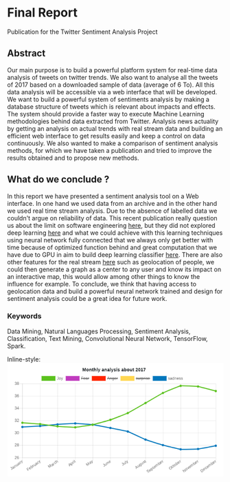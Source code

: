 # Final Report
Publication for the Twitter Sentiment Analysis Project

## Abstract
Our main purpose is to build a powerful platform system for real-time data analysis of tweets on twitter trends. We also want to analyse all the tweets of 2017 based on a downloaded sample of data (average of 6 To). All this data analysis will be accessible via a web interface that will be developed. We want to build a powerful system of sentiments analysis by making a database structure of tweets which is relevant about impacts and effects. The system should provide a faster way to execute Machine Learning methodologies behind data extracted from Twitter. Analysis news actuality by getting an analysis on actual trends with real stream data and building an efficient web interface to get results easily and keep a control on data continuously.
We also wanted to make a comparison of sentiment analysis methods, for which we have taken a publication and tried to improve the results obtained and to propose new methods.

## What do we conclude ?

In this report we have presented a sentiment analysis tool on a Web interface. In one hand we used data from an archive and in the other hand we used real time stream analysis. Due to the absence of labelled data we couldn't argue on reliability of data.  This recent publication really question us about the limit on software engineering [here](http://www.inf.usi.ch/phd/lin/downloads/Lin2018a.pdf), but they did not explored deep learning [here](https://www.researchgate.net/publication/320101315_Textmining_at_EmoInt-2017_A_Deep_Learning_Approach_to_Sentiment_Intensity_Scoring_of_English_Tweets) and what we could achieve with this learning techniques using neural network fully connected that we always only get better with time because of optimized function behind and great computation that we have due to GPU in aim to build deep learning classifier [here](https://reader.elsevier.com/reader/sd/94DCC5BBC6744B82108E1435810AE13BED6ED08D41531BA6CD0114B7355D4C44FEC2A6F8C55F0B14ABCFEFF5655CD608). 
There are also other features for the real stream [here](https://twitter.yannistannier.io/#/realtime) such as geolocation of people, we could then generate a graph as a center to any user and know its impact on an interactive map, this would allow among other things to know the influence for example. To conclude, we think that having access to geolocation data and build a powerful neural network trained and design for sentiment analysis could be a great idea for future work. 


### Keywords
Data Mining, Natural Languages Processing,  Sentiment  Analysis,  Classification,  Text  Mining,  Convolutional Neural Network, TensorFlow, Spark.

Inline-style: 
![alt text](https://github.com/mbenhamd/database-publication-latex/blob/master/monthly_analysis_joy_sadness-exemple.png?raw=true "Results by month for joy and sadness emotions during the 2017")
